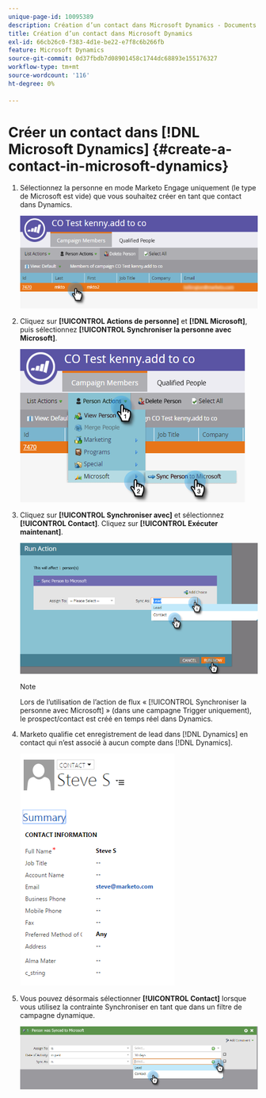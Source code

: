 ```yaml
---
unique-page-id: 10095389
description: Création d’un contact dans Microsoft Dynamics - Documents Marketo - Documentation du produit
title: Création d’un contact dans Microsoft Dynamics
exl-id: 66cb26c0-f383-4d1e-be22-e7f8c6b266fb
feature: Microsoft Dynamics
source-git-commit: 0d37fbdb7d08901458c1744dc68893e155176327
workflow-type: tm+mt
source-wordcount: '116'
ht-degree: 0%

---
```


# Créer un contact dans [!DNL Microsoft Dynamics] {#create-a-contact-in-microsoft-dynamics}

1. Sélectionnez la personne en mode Marketo Engage uniquement (le type de Microsoft est vide) que vous souhaitez créer en tant que contact dans Dynamics.

   ![](assets/one.png)

1. Cliquez sur **[!UICONTROL Actions de personne]** et **[!DNL Microsoft]**, puis sélectionnez **[!UICONTROL Synchroniser la personne avec Microsoft]**.

   ![](assets/two.png)

1. Cliquez sur **[!UICONTROL Synchroniser avec]** et sélectionnez **[!UICONTROL Contact]**. Cliquez sur **[!UICONTROL Exécuter maintenant]**.

   ![](assets/three.png)

   >[!NOTE]
   >
   >Lors de l’utilisation de l’action de flux « [!UICONTROL Synchroniser la personne avec Microsoft] » (dans une campagne Trigger uniquement), le prospect/contact est créé en temps réel dans Dynamics.

1. Marketo qualifie cet enregistrement de lead dans [!DNL Dynamics] en contact qui n’est associé à aucun compte dans [!DNL Dynamics].

   ![](assets/image2015-10-23-9-3a43-3a33.png)

1. Vous pouvez désormais sélectionner **[!UICONTROL Contact]** lorsque vous utilisez la contrainte Synchroniser en tant que dans un filtre de campagne dynamique.

   ![](assets/five.png)
